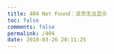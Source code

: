 ```yaml
---
title: 404 Not Found：该页无法显示
toc: false
comments: false
permalink: /404
date: 2018-03-26 20:11:25
---
```

